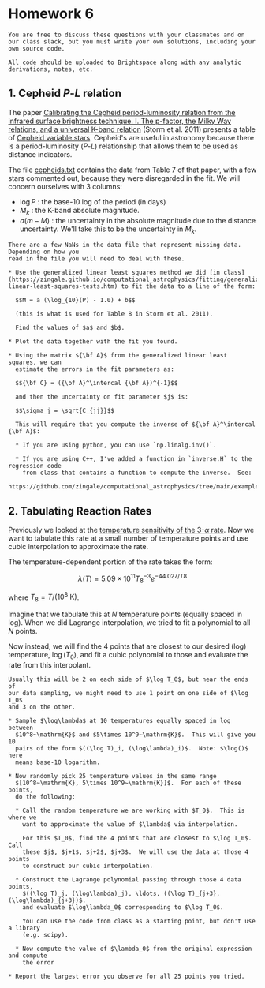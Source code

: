 # Homework 6

```{note}
You are free to discuss these questions with your classmates and on
our class slack, but you must write your own solutions, including your
own source code.

All code should be uploaded to Brightspace along with any analytic
derivations, notes, etc.
```

## 1. Cepheid $P$-$L$ relation

The paper [Calibrating the Cepheid period-luminosity relation from the infrared surface brightness technique. I. The p-factor, the Milky Way relations, and a universal K-band relation](https://ui.adsabs.harvard.edu/abs/2011A%26A...534A..94S/abstract) (Storm et al. 2011) presents a table of [Cepheid variable stars](https://en.wikipedia.org/wiki/Cepheid_variable).  Cepheid's are useful in astronomy because there is a period-luminosity ($P$-$L$) relationship that allows them to be used as distance indicators.

The file [cepheids.txt](cepheids.txt) contains the data from Table 7 of that paper,
with a few stars commented out, because they were disregarded in the fit.  We will
concern ourselves with 3 columns:

* $\log P$ : the base-10 log of the period (in days)
* $M_k$ : the K-band absolute magnitude.
* $\sigma(m-M)$ : the uncertainty in the absolute magnitude due to the distance
  uncertainty.  We'll take this to be the uncertainty in $M_k$.

```{warning}
There are a few NaNs in the data file that represent missing data.  Depending on how you
read in the file you will need to deal with these.
```

```{admonition} Your task
* Use the generalized linear least squares method we did [in class](https://zingale.github.io/computational_astrophysics/fitting/generalized-linear-least-squares-tests.htm) to fit the data to a line of the form:

  $$M = a (\log_{10}(P) - 1.0) + b$$

  (this is what is used for Table 8 in Storm et al. 2011).

  Find the values of $a$ and $b$.

* Plot the data together with the fit you found.

* Using the matrix ${\bf A}$ from the generalized linear least squares, we can
  estimate the errors in the fit parameters as:

  $${\bf C} = ({\bf A}^\intercal {\bf A})^{-1}$$

  and then the uncertainty on fit parameter $j$ is:

  $$\sigma_j = \sqrt{C_{jj}}$$

  This will require that you compute the inverse of ${\bf A}^\intercal {\bf A}$:

  * If you are using python, you can use `np.linalg.inv()`.

  * If you are using C++, I've added a function in `inverse.H` to the regression code
    from class that contains a function to compute the inverse.  See:
    https://github.com/zingale/computational_astrophysics/tree/main/examples/fitting

```

## 2. Tabulating Reaction Rates

Previously we looked at the [temperature sensitivity of the 3-$\alpha$ rate](https://zingale.github.io/computational_astrophysics/basics/diff-int/application-rate-temperature-sensitivity.html).  Now we want to tabulate this rate at a small number of temperature points and use cubic interpolation to approximate the rate.

The temperature-dependent portion of the rate takes the form:

$$\lambda(T) = 5.09\times 10^{11} T_8^{-3} e^{-44.027/T8}$$

where $T_8 = T/(10^8~\mathrm{K})$.

Imagine that we tabulate this at $N$ temperature points (equally spaced in log).
When we did Lagrange interpolation, we tried to fit a polynomial to all $N$ points.

Now instead, we will find the 4 points that are closest to our desired (log) temperature, $\log(T_0)$, 
and fit a cubic polynomial to those and evaluate the rate from this interpolant.

```{tip}
Usually this will be 2 on each side of $\log T_0$, but near the ends of
our data sampling, we might need to use 1 point on one side of $\log T_0$
and 3 on the other.
```

```{admonition} Your task
* Sample $\log\lambda$ at 10 temperatures equally spaced in log between
  $10^8~\mathrm{K}$ and $5\times 10^9~\mathrm{K}$.  This will give you 10
  pairs of the form $((\log T)_i, (\log\lambda)_i)$.  Note: $\log()$ here
  means base-10 logarithm.

* Now randomly pick 25 temperature values in the same range
  $[10^8~\mathrm{K}, 5\times 10^9~\mathrm{K}]$.  For each of these points,
  do the following:

  * Call the random temperature we are working with $T_0$.  This is where we
    want to approximate the value of $\lambda$ via interpolation.
    
    For this $T_0$, find the 4 points that are closest to $\log T_0$.  Call
    these $j$, $j+1$, $j+2$, $j+3$.  We will use the data at those 4 points
    to construct our cubic interpolation.

  * Construct the Lagrange polynomial passing through those 4 data points,
    $((\log T)_j, (\log\lambda)_j), \ldots, ((\log T)_{j+3}, (\log\lambda)_{j+3})$.
    and evaluate $\log\lambda_0$ corresponding to $\log T_0$.

    You can use the code from class as a starting point, but don't use a library
    (e.g. scipy).
  
  * Now compute the value of $\lambda_0$ from the original expression and compute
    the error 

* Report the largest error you observe for all 25 points you tried.